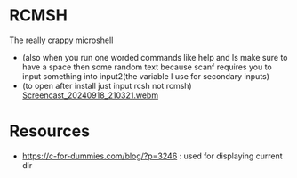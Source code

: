 # RCMSH
The really crappy microshell
- (also when you run one worded commands like help and ls make sure to have a space then some random text because scanf requires you to input something into input2(the variable I use for secondary inputs)
- (to open after install just input rcsh not rcmsh)
  [Screencast_20240918_210321.webm](https://github.com/user-attachments/assets/123079aa-8d72-4b11-9742-298f95eb9a6b)

# Resources
- https://c-for-dummies.com/blog/?p=3246  : used for displaying current dir


